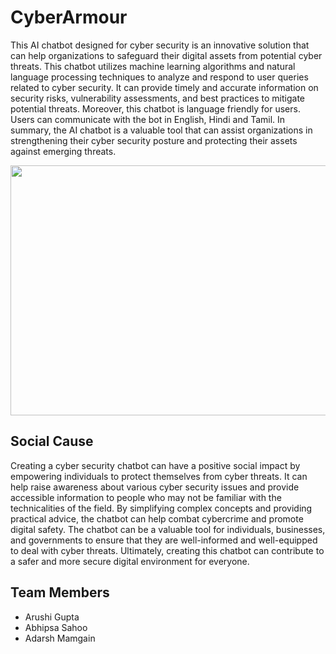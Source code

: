 # CyberArmour
This AI chatbot designed for cyber security is an innovative solution that can help organizations to safeguard their digital assets from potential cyber threats. This chatbot utilizes machine learning algorithms and natural language processing techniques to analyze and respond to user queries related to cyber security. It can provide timely and accurate information on security risks, vulnerability assessments, and best practices to mitigate potential threats. Moreover, this chatbot is language friendly for users. Users can communicate with the bot in English, Hindi and Tamil. In summary, the AI chatbot is a valuable tool that can assist organizations in strengthening their cyber security posture and protecting their assets against emerging threats.

<img src="https://raw.githubusercontent.com/Arushi247/CyberArmour.github.io/Cyber.jpg" height="400" width="800" >

## Social Cause
Creating a cyber security chatbot can have a positive social impact by empowering individuals to protect themselves from cyber threats. It can help raise awareness about various cyber security issues and provide accessible information to people who may not be familiar with the technicalities of the field. By simplifying complex concepts and providing practical advice, the chatbot can help combat cybercrime and promote digital safety. The chatbot can be a valuable tool for individuals, businesses, and governments to ensure that they are well-informed and well-equipped to deal with cyber threats. Ultimately, creating this chatbot can contribute to a safer and more secure digital environment for everyone.

## Team Members
* Arushi Gupta
* Abhipsa Sahoo
* Adarsh Mamgain
